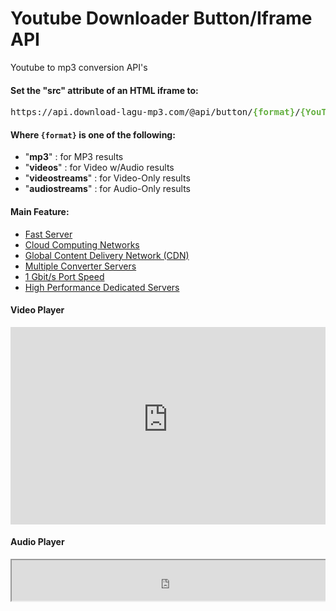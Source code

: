 # Youtube Downloader Button/Iframe API
Youtube to mp3 conversion API's
<h4 class="panel-title panel-heading">Set the "src" attribute of an HTML iframe to:</h4>
<pre class="prettyprint lang-html">https://api.download-lagu-mp3.com/@api/button/<b><span class="nocode" style="color:#65b042">{format}</span></b>/<b><span class="nocode" style="color:#65b042">{YouTube-Video-ID}</span></b></pre>
<h4 class="panel-title panel-heading">Where <code><b>{format}</b></code> is one of the following:</h4>
<div class="panel-title panel-heading">
<ul style="margin-bottom:0">
<li>"<b>mp3</b>" : for MP3 results</li>
<li>"<b>videos</b>" : for Video w/Audio results</li>
<li>"<b>videostreams</b>" : for Video-Only results</li>
<li>"<b>audiostreams</b>" : for Audio-Only results</li>
</ul>



<h4 class="panel-title panel-heading">Main Feature:</h4>
<div>

<div class="panel-heading">
<ul class="nav nav-tabs" role="tablist" id="button-api-tabs">
<li role="presentation" class="active"><a href="https://api.download-lagu-mp3.com" aria-controls="home" role="tab" data-toggle="tab">Fast Server</a></li>
<li role="presentation"><a href="https://api.download-lagu-mp3.com" aria-controls="messages" role="tab" data-toggle="tab">Cloud Computing Networks</a></li>
<li role="presentation"><a href="https://api.download-lagu-mp3.com" aria-controls="messages" role="tab" data-toggle="tab">Global Content Delivery Network (CDN)</a></li>
<li role="presentation"><a href="https://api.download-lagu-mp3.com" aria-controls="settings" role="tab" data-toggle="tab">Multiple Converter Servers</a></li>
<li role="presentation"><a href="https://api.download-lagu-mp3.com" aria-controls="settings" role="tab" data-toggle="tab">1 Gbit/s Port Speed</a></li>
<li role="presentation" class="active"><a href="https://api.download-lagu-mp3.com" aria-controls="home" role="tab" data-toggle="tab">High Performance Dedicated Servers</a></li>
</ul>
</div>
<h4 class="panel-title panel-heading">Video Player</h4>
</div>
</div>
<div role="tabpanel" class="tab-pane fade" id="videos-button-api">
<pre class="prettyprint lang-html"><iframe src="https://stream.download-lagu-mp3.com/video.php?id=[YOUTUBE ID]" width="100%" height="316" frameBorder="0" scrolling="no" allowfullscreen></iframe>
</pre>
</div>
</div>
<h4 class="panel-title panel-heading">Audio Player</h4>
</div>
</div>
<div role="tabpanel" class="tab-pane fade" id="videos-button-api">
<pre class="prettyprint lang-html"><iframe src="https://stream.download-lagu-mp3.com/audio.php?id=[YOUTUBE ID]" width="100%" height="65"></iframe></pre>
</div>
</div>
